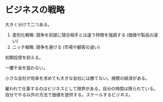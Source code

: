 # ビジネスの戦略

大きく分けて二つある。

1. 差別化戦略: 競争を前提に競合相手とは違う特徴を強調する (価値や製品の違い)
2. ニッチ戦略: 競争を避ける (市場や顧客の違い)

初期投資を抑える。

一攫千金を狙わない。

小さな会社が効率を求めても大きな会社には勝てない。規模の経済がある。

雇われて仕事するのはビジネスとして限界がある。自分の時間は限られている。
自分でやる以外の方法で価値を提供する。スケールするビジネス。
